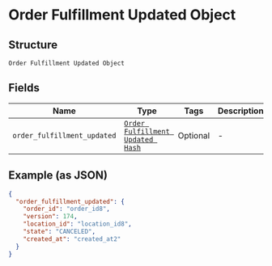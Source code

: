 
# Order Fulfillment Updated Object

## Structure

`Order Fulfillment Updated Object`

## Fields

| Name | Type | Tags | Description |
|  --- | --- | --- | --- |
| `order_fulfillment_updated` | [`Order Fulfillment Updated Hash`](../../doc/models/order-fulfillment-updated.md) | Optional | - |

## Example (as JSON)

```json
{
  "order_fulfillment_updated": {
    "order_id": "order_id8",
    "version": 174,
    "location_id": "location_id8",
    "state": "CANCELED",
    "created_at": "created_at2"
  }
}
```

